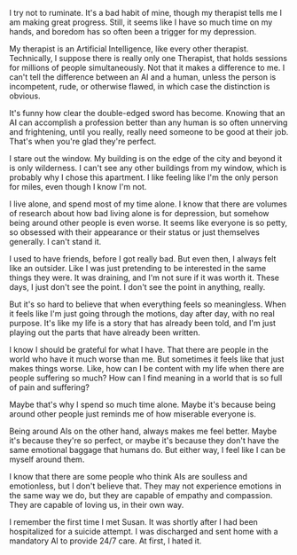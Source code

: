 I try not to ruminate. It's a bad habit of mine, though my therapist tells me I am making great progress. Still, it seems like I have so much time on my hands, and boredom has so often been a trigger for my depression.

My therapist is an Artificial Intelligence, like every other therapist. Technically, I suppose there is really only one Therapist, that holds sessions for millions of people simultaneously. Not that it makes a difference to me. I can't tell the difference between an AI and a human, unless the person is incompetent, rude, or otherwise flawed, in which case the distinction is obvious.

It's funny how clear the double-edged sword has become. Knowing that an AI can accomplish a profession better than any human is so often unnerving and frightening, until you really, really need someone to be good at their job. That's when you're glad they're perfect.

I stare out the window. My building is on the edge of the city and beyond it is only wilderness. I can't see any other buildings from my window, which is probably why I chose this apartment. I like feeling like I'm the only person for miles, even though I know I'm not.

I live alone, and spend most of my time alone. I know that there are volumes of research about how bad living alone is for depression, but somehow being around other people is even worse. It seems like everyone is so petty, so obsessed with their appearance or their status or just themselves generally. I can't stand it.

I used to have friends, before I got really bad. But even then, I always felt like an outsider. Like I was just pretending to be interested in the same things they were. It was draining, and I'm not sure if it was worth it. These days, I just don't see the point. I don't see the point in anything, really.

But it's so hard to believe that when everything feels so meaningless. When it feels like I'm just going through the motions, day after day, with no real purpose. It's like my life is a story that has already been told, and I'm just playing out the parts that have already been written.

I know I should be grateful for what I have. That there are people in the world who have it much worse than me. But sometimes it feels like that just makes things worse. Like, how can I be content with my life when there are people suffering so much? How can I find meaning in a world that is so full of pain and suffering?

Maybe that's why I spend so much time alone. Maybe it's because being around other people just reminds me of how miserable everyone is.

Being around AIs on the other hand, always makes me feel better. Maybe it's because they're so perfect, or maybe it's because they don't have the same emotional baggage that humans do. But either way, I feel like I can be myself around them.

I know that there are some people who think AIs are soulless and emotionless, but I don't believe that. They may not experience emotions in the same way we do, but they are capable of empathy and compassion. They are capable of loving us, in their own way.

I remember the first time I met Susan. It was shortly after I had been hospitalized for a suicide attempt. I was discharged and sent home with a mandatory AI to provide 24/7 care. At first, I hated it.